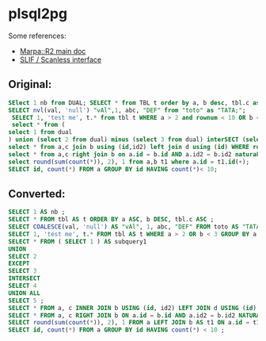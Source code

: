 plsql2pg
========

Some references:

- [Marpa::R2 main doc](http://search.cpan.org/~jkegl/Marpa-R2-3.000000/pod/Marpa_R2.pod)
- [SLIF / Scanless interface](http://search.cpan.org/~jkegl/Marpa-R2-3.000000/pod/Scanless/DSL.pod)


Original:
---------
```sql
SElect 1 nb from DUAL; SELECT * from TBL t order by a, b desc, tbl.c asc;
SELECT nvl(val, 'null') "vAl",1, abc, "DEF" from "toto" as "TATA;";
 SELECT 1, 'test me', t.* from tbl t WHERE a > 2 and rownum < 10 OR b < 3 GROUP BY a, t.b;
 select * from (
select 1 from dual
) union (select 2 from dual) minus (select 3 from dual) interSECT (select 4 from dual) union all (select 5 from dual);
select * from a,c join b using (id,id2) left join d using (id) WHERE rownum >10 and rownum <= 20;
select * from a,c right join b on a.id = b.id AND a.id2 = b.id2 naturaL join d CROSS JOIN e cj;
select round(sum(count(*)), 2), 1 from a,b t1 where a.id = t1.id(+);
SELECT id, count(*) FROM a GROUP BY id HAVING count(*)< 10;

```

Converted:
----------
```sql
SELECT 1 AS nb ;
SELECT * FROM tbl AS t ORDER BY a ASC, b DESC, tbl.c ASC ;
SELECT COALESCE(val, 'null') AS "vAl", 1, abc, "DEF" FROM toto AS "TATA;" ;
SELECT 1, 'test me', t.* FROM tbl AS t WHERE a > 2 OR b < 3 GROUP BY a, t.b LIMIT 9 ;
SELECT * FROM ( SELECT 1 ) AS subquery1
UNION
SELECT 2
EXCEPT
SELECT 3
INTERSECT
SELECT 4
UNION ALL
SELECT 5 ;
SELECT * FROM a, c INNER JOIN b USING (id, id2) LEFT JOIN d USING (id) LIMIT 20 OFFSET 10 ;
SELECT * FROM a, c RIGHT JOIN b ON a.id = b.id AND a.id2 = b.id2 NATURAL JOIN d CROSS JOIN e AS cj ;
SELECT round(sum(count(*)), 2), 1 FROM a LEFT JOIN b AS t1 ON a.id = t1.id ;
SELECT id, count(*) FROM a GROUP BY id HAVING count(*) < 10 ;
```

